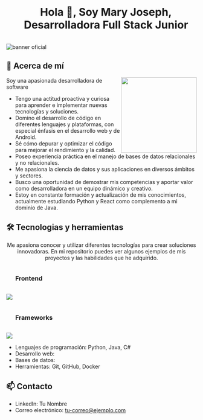 <!--h1 without bottom border-->
<div id="user-content-toc">
  <ul align="center">
    <summary><h1 style="display: inline-block">Hola 👋, Soy Mary Joseph, Desarrolladora Full Stack Junior </h1></summary>
  </ul>
</div>

![banner oficial](https://github.com/Emjey25/Emjey25/assets/110546904/654729fb-fc5b-40ba-9a81-ad5c5547b8e7)

## 🚀 Acerca de mí
<img align="right" width="200" height="200" src="https://user-images.githubusercontent.com/74038190/216655825-c639587f-6eb0-4841-b622-9f522f55d40e.gif">

Soy una apasionada desarrolladora de software 
- Tengo una actitud proactiva y curiosa para aprender e implementar nuevas tecnologías y soluciones.
- Domino el desarrollo de código en diferentes lenguajes y plataformas, con especial énfasis en el desarrollo web y de Android.
- Sé cómo depurar y optimizar el código para mejorar el rendimiento y la calidad.
- Poseo experiencia práctica en el manejo de bases de datos relacionales y no relacionales.
- Me apasiona la ciencia de datos y sus aplicaciones en diversos ámbitos y sectores.
- Busco una oportunidad de demostrar mis competencias y aportar valor como desarrolladora en un equipo dinámico y creativo.
- Estoy en constante formación y actualización de mis conocimientos, actualmente estudiando Python y React como complemento a mi dominio de Java. 

   

## 🛠️ Tecnologias y herramientas
<!--description #2 herramientas y tecnologias -->
<p align="center">
Me apasiona conocer y utilizar diferentes tecnologías para crear soluciones innovadoras. En mi repositorio puedes ver algunos ejemplos de mis proyectos y las habilidades que he adquirido.
</p>

<!--Titulo front -->
<div id="user-content-toc">
  <ul align="rigth">
    <summary><h3 style="display: inline-block">Frontend </h3></summary>
  </ul>
</div> 

<p align="rigth">
  <a href="https://skillicons.dev">
    <img src="https://skillicons.dev/icons?i=html,css,sass,js" />
  </a>
</p>

<!--Titulo Frameworks -->
<div id="user-content-toc">
  <ul align="rigth">
    <summary><h3 style="display: inline-block">Frameworks </h3></summary>
  </ul>
</div>

<!--Titulo Frameworks -->
<p align="rigth">
  <a href="https://skillicons.dev">
    <img src="https://skillicons.dev/icons?i=react,bootstrap,django" />
  </a>
</p>


- Lenguajes de programación: Python, Java, C#
- Desarrollo web: 
- Bases de datos:
- Herramientas: Git, GitHub, Docker


## 📫 Contacto
- LinkedIn: Tu Nombre
- Correo electrónico: tu-correo@ejemplo.com

